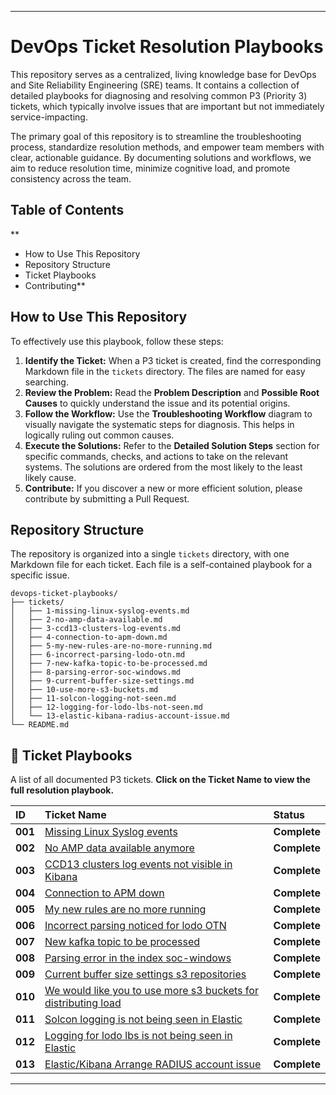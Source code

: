 
-----

# DevOps Ticket Resolution Playbooks

This repository serves as a centralized, living knowledge base for DevOps and Site Reliability Engineering (SRE) teams. It contains a collection of detailed playbooks for diagnosing and resolving common P3 (Priority 3) tickets, which typically involve issues that are important but not immediately service-impacting.

The primary goal of this repository is to streamline the troubleshooting process, standardize resolution methods, and empower team members with clear, actionable guidance. By documenting solutions and workflows, we aim to reduce resolution time, minimize cognitive load, and promote consistency across the team.

## Table of Contents
**
  - How to Use This Repository
  - Repository Structure
  - Ticket Playbooks
  - Contributing**

## How to Use This Repository

To effectively use this playbook, follow these steps:

1.  **Identify the Ticket:** When a P3 ticket is created, find the corresponding Markdown file in the `tickets` directory. The files are named for easy searching.
2.  **Review the Problem:** Read the **Problem Description** and **Possible Root Causes** to quickly understand the issue and its potential origins.
3.  **Follow the Workflow:** Use the **Troubleshooting Workflow** diagram to visually navigate the systematic steps for diagnosis. This helps in logically ruling out common causes.
4.  **Execute the Solutions:** Refer to the **Detailed Solution Steps** section for specific commands, checks, and actions to take on the relevant systems. The solutions are ordered from the most likely to the least likely cause.
5.  **Contribute:** If you discover a new or more efficient solution, please contribute by submitting a Pull Request.

## Repository Structure

The repository is organized into a single `tickets` directory, with one Markdown file for each ticket. Each file is a self-contained playbook for a specific issue.

```
devops-ticket-playbooks/
├── tickets/
│   ├── 1-missing-linux-syslog-events.md
│   ├── 2-no-amp-data-available.md
│   ├── 3-ccd13-clusters-log-events.md
│   ├── 4-connection-to-apm-down.md
│   ├── 5-my-new-rules-are-no-more-running.md
│   ├── 6-incorrect-parsing-lodo-otn.md
│   ├── 7-new-kafka-topic-to-be-processed.md
│   ├── 8-parsing-error-soc-windows.md
│   ├── 9-current-buffer-size-settings.md
│   ├── 10-use-more-s3-buckets.md
│   ├── 11-solcon-logging-not-seen.md
│   ├── 12-logging-for-lodo-lbs-not-seen.md
│   └── 13-elastic-kibana-radius-account-issue.md
└── README.md
```

## 📑 Ticket Playbooks

A list of all documented P3 tickets. **Click on the Ticket Name to view the full resolution playbook.**

| ID | Ticket Name | Status |
| :-- | :--- | :--- |
| **001** | [Missing Linux Syslog events](Tickets/missing-linux-syslog-events.md) | **Complete** |
| **002** | [No AMP data available anymore](Tickets/no-amp-data-available.md) | **Complete** |
| **003** | [CCD13 clusters log events not visible in Kibana](Tickets/ccd13-clusters-log-events.md) | **Complete** |
| **004** | [Connection to APM down](Tickets/connection-to-apm-down.md) | **Complete** |
| **005** | [My new rules are no more running](Tickets/my-new-rules-are-no-more-running.md) | **Complete** |
| **006** | [Incorrect parsing noticed for lodo OTN](Tickets/incorrect-parsing-lodo-otn.md) | **Complete** |
| **007** | [New kafka topic to be processed](Tickets/new-kafka-topic-to-be-processed.md) | **Complete** |
| **008** | [Parsing error in the index soc-windows](Tickets/parsing-error-soc-windows.md) | **Complete** |
| **009** | [Current buffer size settings s3 repositories](Tickets/current-buffer-size-settings.md) | **Complete** |
| **010** | [We would like you to use more s3 buckets for distributing load](Tickets/use-more-s3-buckets.md) | **Complete** |
| **011** | [Solcon logging is not being seen in Elastic](Tickets/solcon-logging-not-seen.md) | **Complete** |
| **012** | [Logging for lodo lbs is not being seen in Elastic](Tickets/logging-for-lodo-lbs-not-seen.md) | **Complete** |
| **013** | [Elastic/Kibana Arrange RADIUS account issue](Tickets/elastic-kibana-radius-account-issue.md) | **Complete** |


-----

